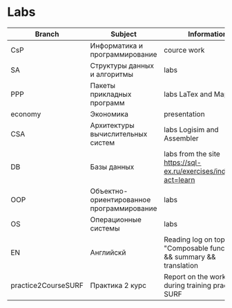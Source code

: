 # Labs


 | Branch | Subject | Information
--------- | --------- | ----------
CsP | Информатика и программирование | cource work
SA | Структуры данных и алгоритмы | labs 
PPP | Пакеты прикладных программ | labs LaTex and Maple 
economy | Экономика | presentation
CSA | Архитектуры вычислительных систем | labs Logisim and Assembler
DB | Базы данных | labs from the site https://sql-ex.ru/exercises/index.php?act=learn
OOP | Объектно-ориентированное программирование | labs 
OS | Операционные системы | labs 
EN | Английскй | Reading log on topic "Composable functions" && summary && translation 
practice2CourseSURF | Практика 2 курс | Report on the work done during training practice at SURF